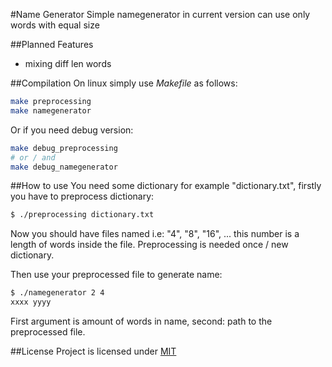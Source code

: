 #Name Generator
Simple namegenerator in current version can use only words with equal size


##Planned Features
- mixing diff len words


##Compilation
On linux simply use *Makefile* as follows:
```bash
make preprocessing
make namegenerator
```

Or if you need debug version:
```bash
make debug_preprocessing
# or / and
make debug_namegenerator
```

##How to use
You need some dictionary for example "dictionary.txt", firstly you have to preprocess dictionary:
```bash
$ ./preprocessing dictionary.txt
```
Now you should have files named i.e: "4", "8", "16", ... this number is a length of words inside the file.
Preprocessing is needed once / new dictionary.

Then use your preprocessed file to generate name:
```bash
$ ./namegenerator 2 4
xxxx yyyy
```
First argument is amount of words in name, second: path to the preprocessed file.

##License
Project is licensed under [MIT](LICENSE)
